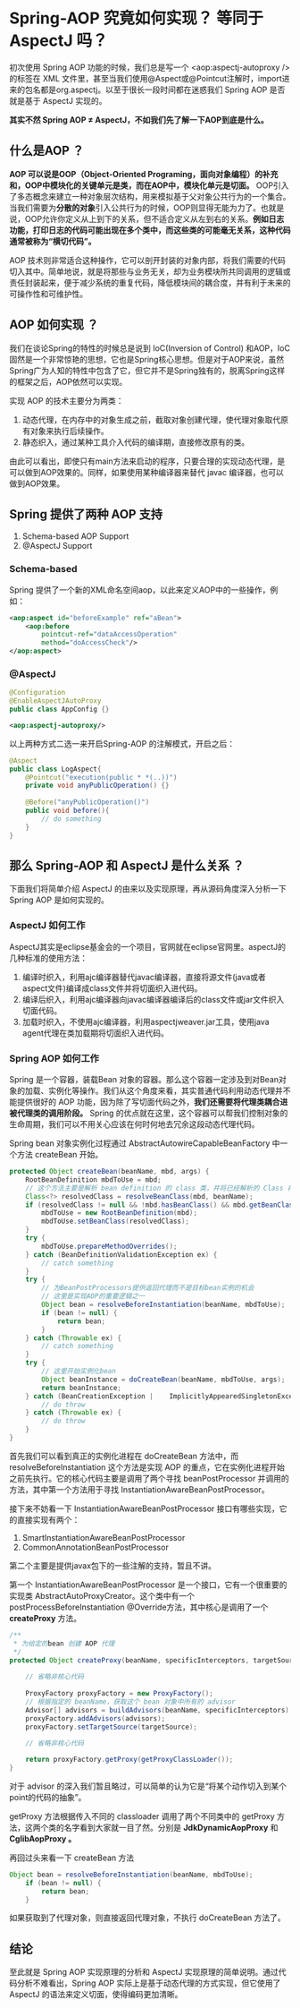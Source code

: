 # Spring-AOP 究竟如何实现？ 等同于 AspectJ 吗？
初次使用 Spring AOP 功能的时候，我们总是写一个 <aop:aspectj-autoproxy /> 的标签在 XML 文件里，甚至当我们使用@Aspect或@Pointcut注解时，import进来的包名都是org.aspectj。以至于很长一段时间都在迷惑我们 Spring AOP 是否就是基于 AspectJ 实现的。

**其实不然 Spring AOP ≠ AspectJ，不如我们先了解一下AOP到底是什么。**

## 什么是AOP ？
**AOP 可以说是OOP（Object-Oriented Programing，面向对象编程）的补充和，OOP中模块化的关键单元是类，而在AOP中，模块化单元是切面。** OOP引入了多态概念来建立一种对象层次结构，用来模拟基于父对象公共行为的一个集合。当我们需要为**分散的对象**引入公共行为的时候，OOP则显得无能为力了。也就是说，OOP允许你定义从上到下的关系，但不适合定义从左到右的关系。**例如日志功能，打印日志的代码可能出现在多个类中，而这些类的可能毫无关系，这种代码通常被称为“横切代码”。**

AOP 技术则非常适合这种操作，它可以剖开封装的对象内部，将我们需要的代码切入其中。简单地说，就是将那些与业务无关，却为业务模块所共同调用的逻辑或责任封装起来，便于减少系统的重复代码，降低模块间的耦合度，并有利于未来的可操作性和可维护性。

## AOP 如何实现 ？
我们在谈论Spring的特性的时候总是说到 IoC(Inversion of Control) 和AOP，IoC固然是一个非常惊艳的思想，它也是Spring核心思想。但是对于AOP来说，虽然Spring广为人知的特性中包含了它，但它并不是Spring独有的，脱离Spring这样的框架之后，AOP依然可以实现。

实现 AOP 的技术主要分为两类：

1. 动态代理，在内存中的对象生成之前，截取对象创建代理，使代理对象取代原有对象来执行后续操作。
2. 静态织入，通过某种工具介入代码的编译期，直接修改原有的类。

由此可以看出，即使只有main方法来启动的程序，只要合理的实现动态代理，是可以做到AOP效果的。同样，如果使用某种编译器来替代 javac 编译器，也可以做到AOP效果。

## Spring 提供了两种 AOP 支持
1. Schema-based AOP Support
2. @AspectJ Support

### Schema-based
Spring 提供了一个新的XML命名空间aop，以此来定义AOP中的一些操作，例如：
```xml
<aop:aspect id="beforeExample" ref="aBean">
    <aop:before
        pointcut-ref="dataAccessOperation"
        method="doAccessCheck"/>
</aop:aspect>
```

### @AspectJ
```java
@Configuration
@EnableAspectJAutoProxy
public class AppConfig {}
```

```xml
<aop:aspectj-autoproxy/>
```

以上两种方式二选一来开启Spring-AOP 的注解模式，开启之后：

```java
@Aspect
public class LogAspect{
	@Pointcut("execution(public * *(..))")
	private void anyPublicOperation() {}
    
    @Before("anyPublicOperation()")
    public void before(){
        // do something 
    }
}

```

## 那么 Spring-AOP 和 AspectJ 是什么关系 ？

下面我们将简单介绍 AspectJ 的由来以及实现原理，再从源码角度深入分析一下Spring AOP 是如何实现的。

### AspectJ 如何工作
AspectJ其实是eclipse基金会的一个项目，官网就在eclipse官网里。aspectJ的几种标准的使用方法：
1. 编译时织入，利用ajc编译器替代javac编译器，直接将源文件(java或者aspect文件)编译成class文件并将切面织入进代码。
2. 编译后织入，利用ajc编译器向javac编译器编译后的class文件或jar文件织入切面代码。
3. 加载时织入，不使用ajc编译器，利用aspectjweaver.jar工具，使用java agent代理在类加载期将切面织入进代码。


### Spring AOP 如何工作
Spring 是一个容器，装载Bean 对象的容器。那么这个容器一定涉及到对Bean对象的加载、实例化等操作。我们从这个角度来看，其实普通代码利用动态代理并不能提供很好的 AOP 功能，因为除了写切面代码之外，**我们还需要将代理类耦合进被代理类的调用阶段。** Spring 的优点就在这里，这个容器可以帮我们控制对象的生命周期，我们可以不用关心应该在何时何地去冗余这段动态代理代码。

Spring bean 对象实例化过程通过 AbstractAutowireCapableBeanFactory 中一个方法 createBean 开始。

```java
protected Object createBean(beanName, mbd, args) { 
    RootBeanDefinition mbdToUse = mbd;  
    // 这个方法主要是解析 bean definition 的 class 类，并将已经解析的 Class 存  在 bean definition 中以供后面使用
    Class<?> resolvedClass = resolveBeanClass(mbd, beanName);
    if (resolvedClass != null && !mbd.hasBeanClass() && mbd.getBeanClassName() != null) {
    	mbdToUse = new RootBeanDefinition(mbd);
    	mbdToUse.setBeanClass(resolvedClass);
    }   
    try {
    	mbdToUse.prepareMethodOverrides();
    } catch (BeanDefinitionValidationException ex) {
    	// catch something
    }   
    try {
    	// 为BeanPostProcessors提供返回代理而不是目标bean实例的机会
    	// 这里是实现AOP的重要逻辑之一
    	Object bean = resolveBeforeInstantiation(beanName, mbdToUse);
    	if (bean != null) {
    	    return bean;
    	}
    } catch (Throwable ex) {
    	// catch something
    }   
    try {
    	// 这里开始实例化bean
    	Object beanInstance = doCreateBean(beanName, mbdToUse, args);
    	return beanInstance;
    } catch (BeanCreationException |    ImplicitlyAppearedSingletonException ex) {
    	// do throw
    } catch (Throwable ex) {
    	// do throw
    }
}
```
首先我们可以看到真正的实例化进程在 doCreateBean 方法中，而 resolveBeforeInstantiation 这个方法是实现 AOP 的重点，它在实例化进程开始之前先执行。它的核心代码主要是调用了两个寻找 beanPostProcessor 并调用的方法，其中第一个方法用于寻找 InstantiationAwareBeanPostProcessor。 

接下来不妨看一下 InstantiationAwareBeanPostProcessor 接口有哪些实现，它的直接实现有两个：
1. SmartInstantiationAwareBeanPostProcessor
2. CommonAnnotationBeanPostProcessor

第二个主要是提供javax包下的一些注解的支持，暂且不讲。

第一个 InstantiationAwareBeanPostProcessor 是一个接口，它有一个很重要的实现类 AbstractAutoProxyCreator。这个类中有一个 postProcessBeforeInstantiation @Override方法，其中核心是调用了一个 **createProxy** 方法。
```java
/**
 * 为给定的bean 创建 AOP 代理
 */
protected Object createProxy(beanName, specificInterceptors, targetSource) {
    
    // 省略非核心代码
    
    ProxyFactory proxyFactory = new ProxyFactory();
    // 根据指定的 beanName，获取这个 bean 对象中所有的 advisor
    Advisor[] advisors = buildAdvisors(beanName, specificInterceptors);
    proxyFactory.addAdvisors(advisors);
    proxyFactory.setTargetSource(targetSource);
    
    // 省略非核心代码

    return proxyFactory.getProxy(getProxyClassLoader());
}
```
对于 advisor 的深入我们暂且略过，可以简单的认为它是“将某个动作切入到某个point的代码的抽象”。

getProxy 方法根据传入不同的 classloader 调用了两个不同类中的 getProxy 方法，这两个类的名字看到大家就一目了然。分别是 **JdkDynamicAopProxy** 和 **CglibAopProxy 。**

再回过头来看一下 createBean 方法
```java
Object bean = resolveBeforeInstantiation(beanName, mbdToUse);
    if (bean != null) {
        return bean;
    }
```
如果获取到了代理对象，则直接返回代理对象，不执行 doCreateBean 方法了。

## 结论
至此就是 Spring AOP 实现原理的分析和 AspectJ 实现原理的简单说明。通过代码分析不难看出，Spring AOP 实际上是基于动态代理的方式实现，但它使用了 AspectJ 的语法来定义切面，使得编码更加清晰。